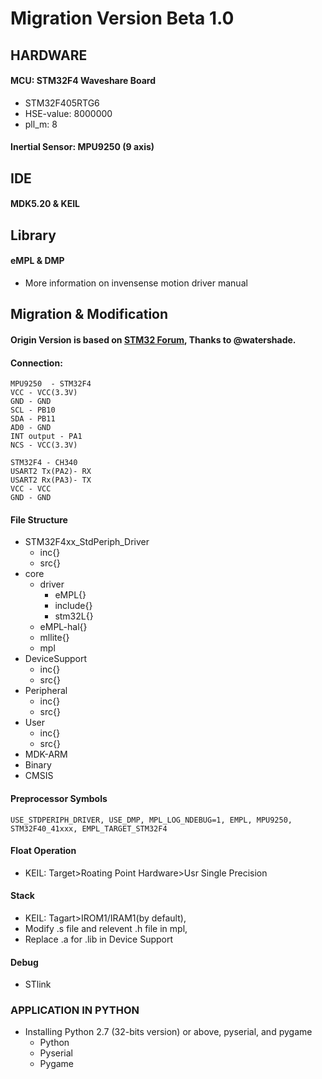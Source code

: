 #  Migration Version Beta 1.0
## HARDWARE
#### MCU: STM32F4 Waveshare Board
- STM32F405RTG6 
- HSE-value: 8000000
- pll_m: 8
#### Inertial Sensor: MPU9250 (9 axis)
## IDE
#### MDK5.20 & KEIL
## Library
#### eMPL & DMP
- More information on invensense motion driver manual
## Migration & Modification
####  **Origin Version** is based on [STM32 Forum](http://www.stmcu.org/module/forum/forum.php?mod=viewthread&tid=602861&extra=&authorid=1670729&page=1), Thanks to @watershade.
#### **Connection:**
    MPU9250  - STM32F4
    VCC - VCC(3.3V)
    GND - GND
    SCL - PB10
    SDA - PB11
    AD0 - GND
    INT output - PA1
    NCS - VCC(3.3V)

	STM32F4 - CH340
	USART2 Tx(PA2)- RX
	USART2 Rx(PA3)- TX
	VCC - VCC
	GND - GND
#### **File Structure**
- STM32F4xx_StdPeriph_Driver
  - inc{}
  - src{}
- core
  - driver
    - eMPL{}
    - include{}
    - stm32L{}
  - eMPL-hal{}
  - mllite{}
   - mpl
- DeviceSupport
  - inc{}
  - src{}
- Peripheral
  - inc{}
  - src{}
- User
  - inc{}
  - src{}    
- MDK-ARM
- Binary
- CMSIS
#### **Preprocessor Symbols**
	USE_STDPERIPH_DRIVER, USE_DMP, MPL_LOG_NDEBUG=1, EMPL, MPU9250, STM32F40_41xxx, EMPL_TARGET_STM32F4
#### **Float Operation**
- KEIL: Target>Roating Point Hardware>Usr Single Precision
#### **Stack**
- KEIL: Tagart>IROM1/IRAM1(by default),
- Modify .s file and relevent .h file in mpl, 
- Replace .a for .lib in Device Support
#### **Debug**
- STlink
### **APPLICATION IN PYTHON**
- Installing Python 2.7 (32-bits version) or above, pyserial, and pygame
  - Python
  - Pyserial
  - Pygame


